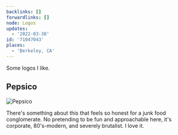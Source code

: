 ```yaml
---
backlinks: []
forwardlinks: []
node: Logos
updates:
  - '2022-03-30'
id: '71047043'
places:
  - 'Berkeley, CA'
---
```

Some logos I like.

## Pepsico 

![](images/71047043/xVSvTOqAYN.webp "Pepsico")

There's something about this that feels so honest for a junk food conglomerate. No pretending to be fun and approachable here, it's corporate, 80's-modern, and severely brutalist. I love it. 



